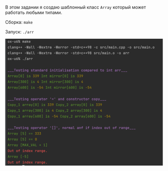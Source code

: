 В этом задании я создаю шаблонный класс `Array` который может работать любыми типами. 

Сборка: `make`

Запуск: `./arr`

![](img/Screen_1.png)